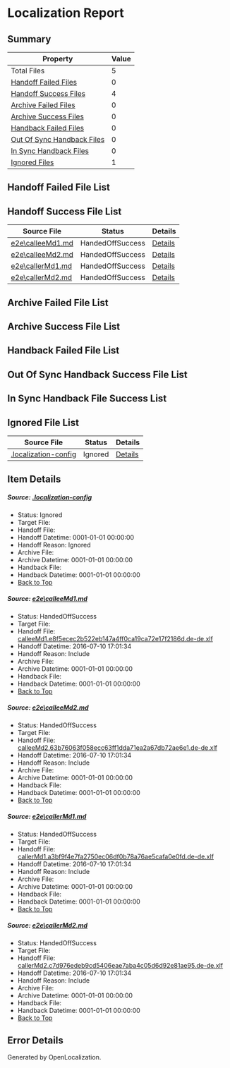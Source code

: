 # <a name='report-top'></a> Localization Report

## Summary
 Property | Value 
 -------- | ----- 
 Total Files | 5
[ Handoff Failed Files ](#handoff-failed-list)| 0
[ Handoff Success Files ](#handoff-success-list)| 4
[ Archive Failed Files ](#archive-failed-list)| 0
[ Archive Success Files ](#archive-success-list)| 0
[ Handback Failed Files ](#handback-failed-list)| 0
[ Out Of Sync Handback Files ](#outofsync-handback-success-list)| 0
[ In Sync Handback Files ](#insync-handback-success-list)| 0
[ Ignored Files ](#ignored-list)| 1

## <a name='handoff-failed-list'></a> Handoff Failed File List

## <a name='handoff-success-list'></a> Handoff Success File List
 Source File | Status | Details 
 ----------- | ------ | ------- 
 [e2e\calleeMd1.md](https://github.com/OpenLocalizationTestOrg/oltest/blob/1d3cf057b8df989c2c6c3ac5f84a60091b53c3f4/e2e/calleeMd1.md) | HandedOffSuccess | [Details](#6297f54cc115632f89a5df2ad96df7ce36163f641)
 [e2e\calleeMd2.md](https://github.com/OpenLocalizationTestOrg/oltest/blob/1d3cf057b8df989c2c6c3ac5f84a60091b53c3f4/e2e/calleeMd2.md) | HandedOffSuccess | [Details](#34cf511ab76208c549ccd0937c6f6cf6a15e2ba82)
 [e2e\callerMd1.md](https://github.com/OpenLocalizationTestOrg/oltest/blob/1d3cf057b8df989c2c6c3ac5f84a60091b53c3f4/e2e/callerMd1.md) | HandedOffSuccess | [Details](#c4af5f553545c3eff85b281d75e6302c44455bfa3)
 [e2e\callerMd2.md](https://github.com/OpenLocalizationTestOrg/oltest/blob/1d3cf057b8df989c2c6c3ac5f84a60091b53c3f4/e2e/callerMd2.md) | HandedOffSuccess | [Details](#d30525c64bb1b7394989d588bd23da95141a11834)

## <a name='archive-failed-list'></a> Archive Failed File List

## <a name='archive-success-list'></a> Archive Success File List

## <a name='handback-failed-list'></a> Handback Failed File List

## <a name='outofsync-handback-success-list'></a> Out Of Sync Handback Success File List

## <a name='insync-handback-success-list'></a> In Sync Handback File Success List

## <a name='ignored-list'></a> Ignored File List
 Source File | Status | Details 
 ----------- | ------ | ------- 
 [.localization-config](https://github.com/OpenLocalizationTestOrg/oltest/blob/1d3cf057b8df989c2c6c3ac5f84a60091b53c3f4/.localization-config) | Ignored | [Details](#3d4f252ac210baf56311d7e97dcc2db10974dbd20)

## Item Details
##### <a name='3d4f252ac210baf56311d7e97dcc2db10974dbd20'></a> Source: [.localization-config](https://github.com/OpenLocalizationTestOrg/oltest/blob/1d3cf057b8df989c2c6c3ac5f84a60091b53c3f4/.localization-config)
* Status: Ignored
* Target File: 
* Handoff File: 
* Handoff Datetime: 0001-01-01 00:00:00
* Handoff Reason: Ignored
* Archive File: 
* Archive Datetime: 0001-01-01 00:00:00
* Handback File: 
* Handback Datetime: 0001-01-01 00:00:00
* [Back to Top](#report-top)

##### <a name='6297f54cc115632f89a5df2ad96df7ce36163f641'></a> Source: [e2e\calleeMd1.md](https://github.com/OpenLocalizationTestOrg/oltest/blob/1d3cf057b8df989c2c6c3ac5f84a60091b53c3f4/e2e/calleeMd1.md)
* Status: HandedOffSuccess
* Target File: 
* Handoff File: [calleeMd1.e8f5ecec2b522eb147a4ff0ca19ca72e17f2186d.de-de.xlf](https://github.com/OpenLocalizationTestOrg/olhandoff-e2e/blob/0f5a4e06f5fc2a260df9247a96377f22bb09acce/ol-handoff/OpenLocalizationTestOrg/oltest-dede-fly/ci/ht/calleeMd1.e8f5ecec2b522eb147a4ff0ca19ca72e17f2186d.de-de.xlf)
* Handoff Datetime: 2016-07-10 17:01:34
* Handoff Reason: Include
* Archive File: 
* Archive Datetime: 0001-01-01 00:00:00
* Handback File: 
* Handback Datetime: 0001-01-01 00:00:00
* [Back to Top](#report-top)

##### <a name='34cf511ab76208c549ccd0937c6f6cf6a15e2ba82'></a> Source: [e2e\calleeMd2.md](https://github.com/OpenLocalizationTestOrg/oltest/blob/1d3cf057b8df989c2c6c3ac5f84a60091b53c3f4/e2e/calleeMd2.md)
* Status: HandedOffSuccess
* Target File: 
* Handoff File: [calleeMd2.63b76063f058ecc63ff1dda71ea2a67db72ae6e1.de-de.xlf](https://github.com/OpenLocalizationTestOrg/olhandoff-e2e/blob/0f5a4e06f5fc2a260df9247a96377f22bb09acce/ol-handoff/OpenLocalizationTestOrg/oltest-dede-fly/ci/ht/calleeMd2.63b76063f058ecc63ff1dda71ea2a67db72ae6e1.de-de.xlf)
* Handoff Datetime: 2016-07-10 17:01:34
* Handoff Reason: Include
* Archive File: 
* Archive Datetime: 0001-01-01 00:00:00
* Handback File: 
* Handback Datetime: 0001-01-01 00:00:00
* [Back to Top](#report-top)

##### <a name='c4af5f553545c3eff85b281d75e6302c44455bfa3'></a> Source: [e2e\callerMd1.md](https://github.com/OpenLocalizationTestOrg/oltest/blob/1d3cf057b8df989c2c6c3ac5f84a60091b53c3f4/e2e/callerMd1.md)
* Status: HandedOffSuccess
* Target File: 
* Handoff File: [callerMd1.a3bf9f4e7fa2750ec06df0b78a76ae5cafa0e0fd.de-de.xlf](https://github.com/OpenLocalizationTestOrg/olhandoff-e2e/blob/0f5a4e06f5fc2a260df9247a96377f22bb09acce/ol-handoff/OpenLocalizationTestOrg/oltest-dede-fly/ci/ht/callerMd1.a3bf9f4e7fa2750ec06df0b78a76ae5cafa0e0fd.de-de.xlf)
* Handoff Datetime: 2016-07-10 17:01:34
* Handoff Reason: Include
* Archive File: 
* Archive Datetime: 0001-01-01 00:00:00
* Handback File: 
* Handback Datetime: 0001-01-01 00:00:00
* [Back to Top](#report-top)

##### <a name='d30525c64bb1b7394989d588bd23da95141a11834'></a> Source: [e2e\callerMd2.md](https://github.com/OpenLocalizationTestOrg/oltest/blob/1d3cf057b8df989c2c6c3ac5f84a60091b53c3f4/e2e/callerMd2.md)
* Status: HandedOffSuccess
* Target File: 
* Handoff File: [callerMd2.c7d976edeb9cd5406eae7aba4c05d6d92e81ae95.de-de.xlf](https://github.com/OpenLocalizationTestOrg/olhandoff-e2e/blob/0f5a4e06f5fc2a260df9247a96377f22bb09acce/ol-handoff/OpenLocalizationTestOrg/oltest-dede-fly/ci/ht/callerMd2.c7d976edeb9cd5406eae7aba4c05d6d92e81ae95.de-de.xlf)
* Handoff Datetime: 2016-07-10 17:01:34
* Handoff Reason: Include
* Archive File: 
* Archive Datetime: 0001-01-01 00:00:00
* Handback File: 
* Handback Datetime: 0001-01-01 00:00:00
* [Back to Top](#report-top)


## Error Details

Generated by OpenLocalization.
